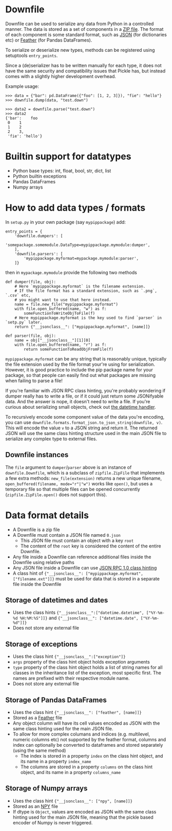 # Downfile

Downfile can be used to serialize any data from Python in a controlled manner. The data is stored as a set of components in a [ZIP file](https://en.wikipedia.org/wiki/ZIP_(file_format)).
The format of each component is some standard format, such as [JSON](https://www.json.org/json-en.html) (for dictionaries etc) or [Feather](https://arrow.apache.org/docs/python/feather.html) (for Pandas DataFrames).

To serialize or deserialize new types, methods can be registered using setuptools `entry_points`.

Since a (de)serializer has to be written manually for each type, it does not have the same security and compatibility issues that Pickle has, but instead comes with a slightly higher development overhead.

Example usage:

```
>>> data = {"bar": pd.DataFrame({"foo": [1, 2, 3]}), "fie": "hello"}
>>> downfile.dump(data, "test.down")

>>> data2 = downfile.parse("test.down")
>>> data2
{'bar':    foo
 0    1
 1    2
 2    3,
 'fie': 'hello'}
 ```
# Builtin support for datatypes

* Python base types: int, float, bool, str, dict, list
* Python builtin exceptions
* Pandas DataFrames
* Numpy arrays

# How to add data types / formats

In `setup.py` in your own package (say `mypippackage`) add:

```
entry_points = {
    'downfile.dumpers': [
        'somepackage.somemodule.DataType=mypippackage.mymodule:dumper',
    ],
    'downfile.parsers': [
        'mypippackage.myformat=mypackage.mymodule:parser',
    ]}
```

then in `mypackage.mymodule` provide the following two methods

```
def dumper(file, obj):
    # Here `mypippackage.myformat` is the filename extension.
    # If the file format has a standard extension, such as `.png`, `.csv` etc,
    # you might want to use that here instead.
    name = file.new_file("mypippackage.myformat")
    with file.open_buffered(name, "w") as f:
        someFunctionToWriteObjToFile(f)
    # Here mypippackage.myformat is the key used to find `parser` in `setp.py` later.
    return {"__jsonclass__": ["mypippackage.myformat", [name]]}

def parser(file, obj):    
    name = obj["__jsonclass__"][1][0]
    with file.open_buffered(name, "r") as f:
        return someFunctionToReadObjFromFile(f)
```

`mypippackage.myformat` can be any string that is reasonably unique, typically the file extension used by the file format your're using for serialization. However, it is good practice to include the pip package name for your package, so that people can easily find out what packages are missing when failing to parse a file!

If you're familiar with JSON RPC class hinting, you're probably wondering if dumper really has to write a file, or if it could just return some JSONifyable data. And the answer is nope, it doesn't need to write a file. If you're curious about serializing small objects, check out [the datetime handler](downfile/formats/format_datetime.py).

To recursively encode some component value of the data you're encoding, you can use `downfile.formats.format_json.to_json_string(downfile, v)`. This will encode the value `v` to a JSON string and return it. The returned JSON will use the same class hinting structure used in the main JSON file to serialize any complex type to external files.

## Downfile instances
The `file` argument to `dumper`/`parser` above is an instance of `downfile.Downfile`, which is a subclass of `zipfile.ZipFile` that implements a few extra methods: `new_file(extension)` returns a new unique filename, `open_buffered(filename, mode="r"|"w")` works like `open()`, but uses a temporary file so that multiple files can be opened concurrently (`zipfile.ZipFile.open()` does not support this).

# Data format details

* A Downfile is a zip file
* A Downfile must contain a JSON file named `0.json`
  * This JSON file must contain an object with a key `root`
  * The content of the `root` key is considered the content of the entire Downfile.
* Any file inside a Downfile can reference additional files inside the Downfile using relative paths
* Any JSON file inside a Downfile can use [JSON RPC 1.0 class hinting](https://www.jsonrpc.org/specification_v1#a3.JSONClasshinting)
* A class hint of `{"__jsonclass__": ["mypippackage.myformat", ["filename.ext"]]}` must be used for data that is stored in a separate file inside the Downfile

## Storage of datetimes and dates

* Uses the class hints `{"__jsonclass__":["datetime.datetime", ["%Y-%m-%d %H:%M:%S"]]}` and `{"__jsonclass__": ["datetime.date", ["%Y-%m-%d"]]}`
* Does not store any external file

## Storage of exceptions

* Uses the class hint `{"__jsonclass__":["exception"]}`
* `args` property of the class hint object holds exception arguments
* `type` property of the class hint object holds a list of string names for all classes in the inheritance list of the exception, most specific first. The names are prefixed with their respective module name.
* Does not store any external file

## Storage of Pandas DataFrames

* Uses the class hint `{"__jsonclass__": ["feather", [name]]}`
* Stored as a [Feather](https://arrow.apache.org/docs/python/feather.html) file
* Any object column will have its cell values encoded as JSON with the same class hinting used for the main JSON file.
* To allow for more complex columans and indices (e.g. multilevel, numeric columns etc) not supported by the feather format, columns and index can optionally be converted to dataframes and stored separately (using the same method)
  * The index is stored in a property `index` on the class hint object, and its name in a property `index_name`
  * The columns are stored in a property `columns` on the class hint object, and its name in a property `columns_name`
 
 ## Storage of Numpy arrays
 * Uses the class hint `{"__jsonclass__": ["npy", [name]]}`
 * Stored as an [NPY](https://numpy.org/devdocs/reference/generated/numpy.lib.format.html) file
 * If dtype is `Object`, values are encoded as JSON with the same class hinting used for the main JSON file, meaning that the pickle based encoder of Numpy is never triggered.
 
